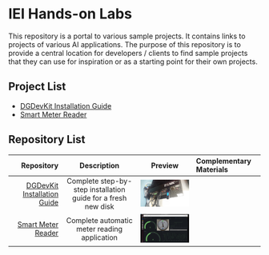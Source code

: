 # IEI Hands-on Labs

This repository is a portal to various sample projects. It contains links to projects of various AI applications. The purpose of this repository is to provide a central location for developers / clients to find sample projects that they can use for inspiration or as a starting point for their own projects.

## Project List
* [DGDevKit Installation Guide](https://github.com/IEI-dev/DGDevKit-Installation-Guide)
* [Smart Meter Reader](https://github.com/IEI-dev/Smart-Meter-Reader)

## Repository List
| Repository | Description      | Preview |  Complementary Materials |
|-------:|:---------------------------------------------------:|:-------------:|:-----------|
|[DGDevKit Installation Guide](https://github.com/IEI-dev/DGDevKit-Installation-Guide)|Complete step-by-step installation guide for a fresh new disk| <img src = "https://github.com/IEI-dev/DGDevKit-Installation-Guide/raw/master/image/3.png" width=300>  |   |
|[Smart Meter Reader](https://github.com/IEI-dev/Smart-Meter-Reader)|Complete automatic meter reading application | <img src = "https://github.com/IEI-dev/Smart-Meter-Reader/raw/main/screenshot/68.png" width=300> | |
